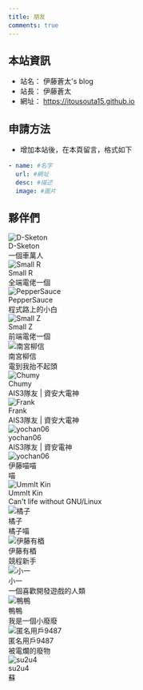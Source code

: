 ```yaml
---
title: 朋友
comments: true
---
```


## 本站資訊
- 站名： 伊藤蒼太's blog
- 站長： 伊藤蒼太
- 網址： https://itousouta15.github.io

## 申請方法
- 增加本站後，在本頁留言，格式如下

~~~yml
- name: #名字
  url: #網址
  desc: #描述
  image: #圖片
~~~

## 夥伴們
<div class="friend-wrap">
  <div class="friend-item-wrap">
    <a href="https://d-sketon.github.io/" rel="external nofollow noopener noreferrer" target="_blank"></a>
    <div class="friend-icon-wrap">
      <div class="friend-icon">
        <img data-src="https://d-sketon.github.io/avatar/avatar.webp" data-sizes="auto" alt="D-Sketon" class="lazyautosizes lazyloaded" sizes="70px" src="https://d-sketon.github.io/avatar/avatar.webp">
      </div>
    </div>
    <div class="friend-info-wrap">
      <div class="friend-name">D-Sketon</div>
      <div class="friend-desc">一個車萬人</div>
    </div>
  </div>
  <div class="friend-item-wrap">
    <a href="https://smallr-portfolio.vercel.app/en" rel="external nofollow noopener noreferrer" target="_blank"></a>
    <div class="friend-icon-wrap">
      <div class="friend-icon">
        <img data-src="/img/smallR.webp" data-sizes="auto" alt="Small R" class="lazyautosizes lazyloaded" sizes="70px" src="/img/smallR.webp">
      </div>
    </div>
    <div class="friend-info-wrap">
      <div class="friend-name">Small R</div>
      <div class="friend-desc">全端電佬一個</div>
    </div>
  </div>
  <div class="friend-item-wrap">
    <a href="https://peppersauce0712.github.io/" rel="external nofollow noopener noreferrer" target="_blank"></a>
    <div class="friend-icon-wrap">
      <div class="friend-icon">
        <img data-src="/img/3.webp" data-sizes="auto" alt="PepperSauce" class="lazyautosizes lazyloaded" sizes="70px" src="/img/3.webp">
      </div>
    </div>
    <div class="friend-info-wrap">
      <div class="friend-name">PepperSauce</div>
      <div class="friend-desc">程式路上的小白</div>
    </div>
  </div>
  <div class="friend-item-wrap">
    <a href="https://yuzen9622.github.io/" rel="external nofollow noopener noreferrer" target="_blank"></a>
    <div class="friend-icon-wrap">
      <div class="friend-icon">
        <img data-src="/img/smallZ.webp" data-sizes="auto" alt="Small Z" class="lazyautosizes lazyloaded" sizes="70px" src="/img/smallZ.webp">
      </div>
    </div>
    <div class="friend-info-wrap">
      <div class="friend-name">Small Z</div>
      <div class="friend-desc">前端電佬一個</div>
    </div>
  </div>
  <div class="friend-item-wrap">
    <a href="https://nangong5421.github.io/" rel="external nofollow noopener noreferrer" target="_blank"></a>
    <div class="friend-icon-wrap">
      <div class="friend-icon">
        <img data-src="/img/南宮.webp" data-sizes="auto" alt="南宮柳信" class="lazyautosizes lazyloaded" sizes="70px" src="/img/南宮.webp">
      </div>
    </div>
    <div class="friend-info-wrap">
      <div class="friend-name">南宮柳信</div>
      <div class="friend-desc">電到我抬不起頭</div>
    </div>
  </div>
  <div class="friend-item-wrap">
    <a href="https://blog.chummydns.com" rel="external nofollow noopener noreferrer" target="_blank"></a>
    <div class="friend-icon-wrap">
      <div class="friend-icon">
        <img data-src="https://blog.chummydns.com/images/me.png" data-sizes="auto" alt="Chumy" class="lazyautosizes lazyloaded" sizes="70px" src="https://blog.chummydns.com/images/me.png">
      </div>
    </div>
    <div class="friend-info-wrap">
      <div class="friend-name">Chumy</div>
      <div class="friend-desc">AIS3隊友 | 資安大電神</div>
    </div>
  </div>
  <div class="friend-item-wrap">
    <a href="https://frankk.uk/" rel="external nofollow noopener noreferrer" target="_blank"></a>
    <div class="friend-icon-wrap">
      <div class="friend-icon">
        <img data-src="/img/frank.webp" data-sizes="auto" alt="Frank" class="lazyautosizes lazyloaded" sizes="70px" src="/img/frank.webp">
      </div>
    </div>
    <div class="friend-info-wrap">
      <div class="friend-name">Frank</div>
      <div class="friend-desc">AIS3隊友 | 資安大電神</div>
    </div>
  </div>
  <div class="friend-item-wrap">
    <a href="https://yochan06.github.io/" rel="external nofollow noopener noreferrer" target="_blank"></a>
    <div class="friend-icon-wrap">
      <div class="friend-icon">
        <img data-src="https://yochan06.github.io/images/132590659.png" data-sizes="auto" alt="yochan06" class="lazyautosizes lazyloaded" sizes="70px" src="https://yochan06.github.io/images/132590659.png">
      </div>
    </div>
    <div class="friend-info-wrap">
      <div class="friend-name">yochan06</div>
      <div class="friend-desc">AIS3隊友 | 資安電神</div>
    </div>
  </div>
  <div class="friend-item-wrap">
    <a href="https://www.instagram.com/shooting.twcat?igsh=OWx2djZmbDB6ZW1k" rel="external nofollow noopener noreferrer" target="_blank"></a>
    <div class="friend-icon-wrap">
      <div class="friend-icon">
        <img data-src="https://cdn.discordapp.com/attachments/1359107722460528682/1410199994413219840/803641651238404146.gif?ex=68b02696&is=68aed516&hm=7960b02fb0c94fbc70a7d829384f821ca4a1829bb7482bfbde0c88e0d32f24e5&" data-sizes="auto" alt="yochan06" class="lazyautosizes lazyloaded" sizes="70px" src="https://cdn.discordapp.com/attachments/1359107722460528682/1410199994413219840/803641651238404146.gif?ex=68b02696&is=68aed516&hm=7960b02fb0c94fbc70a7d829384f821ca4a1829bb7482bfbde0c88e0d32f24e5&">
      </div>
    </div>
    <div class="friend-info-wrap">
      <div class="friend-name">伊藤喵喵</div>
      <div class="friend-desc">喵</div>
    </div>
  </div>
  <div class="friend-item-wrap">
    <a href="https://l.ummit.dev" rel="external nofollow noopener noreferrer" target="_blank"></a>
    <div class="friend-icon-wrap">
      <div class="friend-icon">
        <img data-src="https://avatars.githubusercontent.com/u/128139875?v=4" data-sizes="auto" alt="UmmIt Kin" class="lazyautosizes lazyloaded" sizes="70px" src="https://avatars.githubusercontent.com/u/128139875?v=4">
      </div>
    </div>
    <div class="friend-info-wrap">
      <div class="friend-name">UmmIt Kin</div>
      <div class="friend-desc">Can't life without GNU/Linux</div>
    </div>
  </div>
  <div class="friend-item-wrap">
    <a href="https://橘.tw" rel="external nofollow noopener noreferrer" target="_blank"></a>
    <div class="friend-icon-wrap">
      <div class="friend-icon">
        <img data-src="https://橘.tw/resource/佩佩.png" data-sizes="auto" alt="橘子" class="lazyautosizes lazyloaded" sizes="70px" src="https://橘.tw/resource/佩佩.png">
      </div>
    </div>
    <div class="friend-info-wrap">
      <div class="friend-name">橘子</div>
      <div class="friend-desc">橘子喵</div>
    </div>
  </div>
  <div class="friend-item-wrap">
    <a href="https://siewilly.github.io" rel="external nofollow noopener noreferrer" target="_blank"></a>
    <div class="friend-icon-wrap">
      <div class="friend-icon">
        <img data-src="https://cdn.discordapp.com/avatars/1340926461749629011/4fc9caf6dcc197a3137319f2885f2eee.png?size=512" data-sizes="auto" alt="伊藤有梄" class="lazyautosizes lazyloaded" sizes="70px" src="https://cdn.discordapp.com/avatars/1340926461749629011/4fc9caf6dcc197a3137319f2885f2eee.png?size=512">
      </div>
    </div>
    <div class="friend-info-wrap">
      <div class="friend-name">伊藤有梄</div>
      <div class="friend-desc">競程新手</div>
    </div>
  </div>
  <div class="friend-item-wrap">
    <a href="https://www.instagram.com/littleonechung/" rel="external nofollow noopener noreferrer" target="_blank"></a>
    <div class="friend-icon-wrap">
      <div class="friend-icon">
        <img data-src="https://cdn.discordapp.com/attachments/1359107722460528682/1410237032030273658/hello.png?ex=68b04915&is=68aef795&hm=9f49d4391dd98ef5707bffdc380e7cd3ae162d83f326d0a9ad5d38c13cbc3a34&" data-sizes="auto" alt="小一" class="lazyautosizes lazyloaded" sizes="70px" src="https://cdn.discordapp.com/attachments/1359107722460528682/1410237032030273658/hello.png?ex=68b04915&is=68aef795&hm=9f49d4391dd98ef5707bffdc380e7cd3ae162d83f326d0a9ad5d38c13cbc3a34&">
      </div>
    </div>
    <div class="friend-info-wrap">
      <div class="friend-name">小一</div>
      <div class="friend-desc">一個喜歡開發遊戲的人類</div>
    </div>
  </div>
  <div class="friend-item-wrap">
    <a href="https://ya-ya-12.github.io/" rel="external nofollow noopener noreferrer" target="_blank"></a>
    <div class="friend-icon-wrap">
      <div class="friend-icon">
        <img data-src="https://cdn.discordapp.com/avatars/1124954310527164456/66d8378f5e4b614d2a4c81e99c944468.png?size=512" data-sizes="auto" alt="鴨鴨" class="lazyautosizes lazyloaded" sizes="70px" src="https://cdn.discordapp.com/avatars/1124954310527164456/66d8378f5e4b614d2a4c81e99c944468.png?size=512">
      </div>
    </div>
    <div class="friend-info-wrap">
      <div class="friend-name">鴨鴨</div>
      <div class="friend-desc">我是一個小廢廢</div>
    </div>
  </div>
  <div class="friend-item-wrap">
    <a href="https://qwo877.github.io/me/" rel="external nofollow noopener noreferrer" target="_blank"></a>
    <div class="friend-icon-wrap">
      <div class="friend-icon">
        <img data-src="https://cdn.discordapp.com/attachments/1359107722460528682/1410220154608029736/image14841987481.png?ex=68b0395d&is=68aee7dd&hm=545e8a77dd63b9423a21ea66cab82dd479050353c30c03f536ad417c43357d06&" data-sizes="auto" alt="匿名用戶9487" class="lazyautosizes lazyloaded" sizes="70px" src="https://cdn.discordapp.com/attachments/1359107722460528682/1410220154608029736/image14841987481.png?ex=68b0395d&is=68aee7dd&hm=545e8a77dd63b9423a21ea66cab82dd479050353c30c03f536ad417c43357d06&">
      </div>
    </div>
    <div class="friend-info-wrap">
      <div class="friend-name">匿名用戶9487</div>
      <div class="friend-desc">被電爛的廢物</div>
    </div>
  </div>
  <div class="friend-item-wrap">
    <a href="https://github.com/su2u4-1/" rel="external nofollow noopener noreferrer" target="_blank"></a>
    <div class="friend-icon-wrap">
      <div class="friend-icon">
        <img data-src="https://cdn.discordapp.com/attachments/1359107722460528682/1410237446922436749/IMG_0818.jpg?ex=68b04978&is=68aef7f8&hm=8bade88f1271e61dd90e87ea59e77c2713589c0bb3ba0ca508019b43d6133cb2&" data-sizes="auto" alt="su2u4" class="lazyautosizes lazyloaded" sizes="70px" src="https://cdn.discordapp.com/attachments/1359107722460528682/1410237446922436749/IMG_0818.jpg?ex=68b04978&is=68aef7f8&hm=8bade88f1271e61dd90e87ea59e77c2713589c0bb3ba0ca508019b43d6133cb2&">
      </div>
    </div>
    <div class="friend-info-wrap">
      <div class="friend-name">su2u4</div>
      <div class="friend-desc">蘇</div>
    </div>
  </div>
</div>